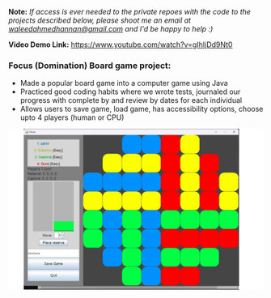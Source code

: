 **Note:** _If access is ever needed to the private repoes with the code to the projects described below, please shoot me an email at waleedahmedhannan@gmail.com and I'd be happy to help :)_

**Video Demo Link:** https://www.youtube.com/watch?v=gIhIjDd9Nt0

### Focus (Domination) Board game project:

* Made a popular board game into a computer game using Java 
* Practiced good coding habits where we wrote tests, journaled our progress with complete by and review by dates for each individual
* Allows users to save game, load game, has accessibility options, choose upto 4 players (human or CPU) 

![Focus](focus_demo.jpg)
